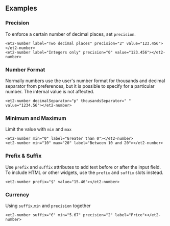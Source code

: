 ## Examples ##

### Precision ###

To enforce a certain number of decimal places, set `precision`.

```html:preview
<et2-number label="Two decimal places" precision="2" value="123.456"></et2-number>
<et2-number label="Integers only" precision="0" value="123.456"></et2-number>
```

### Number Format ###

Normally numbers use the user's number format for thousands and decimal separator from preferences, but it is possible
to specify for a particular number. The internal value is not affected.

```html:preview
<et2-number decimalSeparator="p" thousandsSeparator=" " value="1234.56"></et2-number>
```

### Minimum and Maximum ###

Limit the value with `min` and `max`

```html:preview
<et2-number min="0" label="Greater than 0"></et2-number>
<et2-number min="10" max="20" label="Between 10 and 20"></et2-number>
```

### Prefix & Suffix ###

Use `prefix` and `suffix` attributes to add text before or after the input field. To include HTML or other widgets, use
the `prefix` and `suffix` slots instead.

```html:preview
<et2-number prefix="$" value="15.46"></et2-number>
```

### Currency ###

Using `suffix`,`min` and `precision` together

```html:preview
<et2-number suffix="€" min="5.67" precision="2" label="Price"></et2-number>
```


